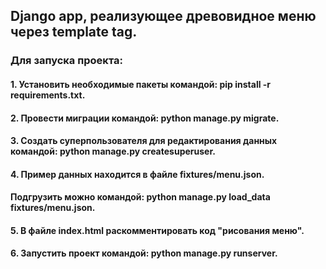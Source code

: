## Django app, реализующее древовидное меню через template tag.

### Для запуска проекта:
#### 1. Установить необходимые пакеты командой: pip install -r requirements.txt.
#### 2. Провести миграции командой: python manage.py migrate.
#### 3. Создать суперпользователя для редактирования данных командой: python manage.py createsuperuser.
#### 4. Пример данных находится в файле fixtures/menu.json. 
#### Подгрузить можно командой: python manage.py load_data fixtures/menu.json.
#### 5. В файле index.html раскомментировать код "рисования меню".
#### 6. Запустить проект командой: python manage.py runserver.
